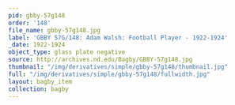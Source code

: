 ```yaml
---
pid: gbby-57g148
order: '148'
file_name: gbby-57g148.jpg
label: 'GBBY 57G/148: Adam Walsh: Football Player - 1922-1924'
_date: 1922-1924
object_type: glass plate negative
source: http://archives.nd.edu/Bagby/GBBY-57g148.jpg
thumbnail: "/img/derivatives/simple/gbby-57g148/thumbnail.jpg"
full: "/img/derivatives/simple/gbby-57g148/fullwidth.jpg"
layout: bagby_item
collection: bagby
---
```

